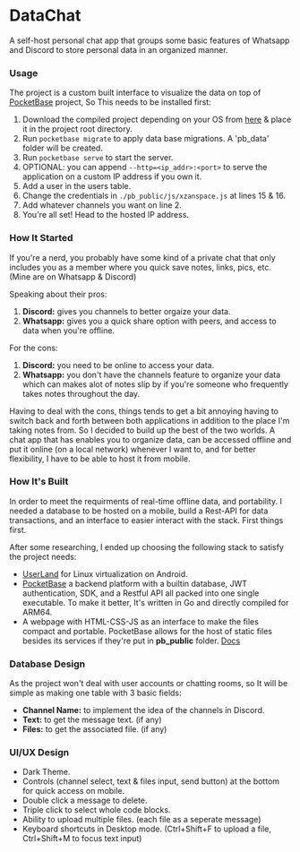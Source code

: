# DataChat

A self-host personal chat app that groups some basic features of Whatsapp and Discord to store personal data in an organized manner.

### Usage

The project is a custom built interface to visualize the data on top of [PocketBase](https://pocketbase.io/) project, So This needs to be installed first:

1) Download the compiled project depending on your OS from [here](https://github.com/pocketbase/pocketbase/releases) & place it in the project root directory.
2) Run `pocketbase migrate` to apply data base migrations. A 'pb_data' folder will be created.
3) Run `pocketbase serve` to start the server.
4) OPTIONAL: you can append `--http=<ip_addr>:<port>` to serve the application on a custom IP address if you own it.
5) Add a user in the users table.
6) Change the credentials in `./pb_public/js/xzanspace.js` at lines 15 & 16.
7) Add whatever channels you want on line 2.
8) You're all set! Head to the hosted IP address.

### How It Started

If you're a nerd, you probably have some kind of a private chat that only includes you as a member where you quick save notes, links, pics, etc. (Mine are on Whatsapp & Discord)

Speaking about their pros:
1) **Discord:** gives you channels to better orgaize your data.
2) **Whatsapp:** gives you a quick share option with peers, and access to data when you're offline.

For the cons:
1) **Discord:** you need to be online to access your data.
2) **Whatsapp:** you don't have the channels feature to organize your data which can makes alot of notes slip by if you're someone who frequently takes notes throughout the day.

Having to deal with the cons, things tends to get a bit annoying having to switch back and forth between both applications in addition to the place I'm taking notes from. So I decided to build up the best of the two worlds. A chat app that has enables you to organize data, can be accessed offline and put it online (on a local network) whenever I want to, and for better flexibility, I have to be able to host it from mobile.

### How It's Built

In order to meet the requirments of real-time offline data, and portability. I needed a database to be hosted on a mobile, build a Rest-API for data transactions, and an interface to easier interact with the stack. First things first.

After some researching, I ended up choosing the following stack to satisfy the project needs:
* [UserLand](https://userland.tech/) for Linux virtualization on Android.
* [PocketBase](https://pocketbase.io) a backend platform with a builtin database, JWT authentication, SDK, and a Restful API all packed into one single executable. To make it better, It's written in Go and directly compiled for ARM64.
* A webpage with HTML-CSS-JS as an interface to make the files compact and portable. PocketBase allows for the host of static files besides its services if they're put in **pb_public** folder. [Docs](https://pocketbase.io/docs/)

### Database Design

As the project won't deal with user accounts or chatting rooms, so It will be simple as making one table with 3 basic fields:
* **Channel Name:** to implement the idea of the channels in Discord.
* **Text:** to get the message text. (if any)
* **Files:** to get the associated file. (if any)

### UI/UX Design

* Dark Theme.
* Controls (channel select, text & files input, send button) at the bottom for quick access on mobile.
* Double click a message to delete.
* Triple click to select whole code blocks.
* Ability to upload multiple files. (each file as a seperate message)
* Keyboard shortcuts in Desktop mode. (Ctrl+Shift+F to upload a file, Ctrl+Shift+M to focus text input)
